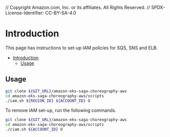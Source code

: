 // Copyright Amazon.com, Inc. or its affiliates. All Rights Reserved. // SPDX-License-Identifier: CC-BY-SA-4.0

# Introduction

This page has instructions to set-up IAM policies for SQS, SNS and ELB.

- [Introduction](#introduction)
  - [Usage](#usage)

## Usage

```bash
git clone ${GIT_URL}/amazon-eks-saga-choreography-aws
cd amazon-eks-saga-choreography-aws/scripts
./iam.sh ${REGION_ID} ${ACCOUNT_ID} O
```

To remove IAM set-up, run the following commands.

```bash
git clone ${GIT_URL}/amazon-eks-saga-choreography-aws
cd amazon-eks-saga-choreography-aws/scripts
./ciam.sh ${ACCOUNT_ID} O
```
